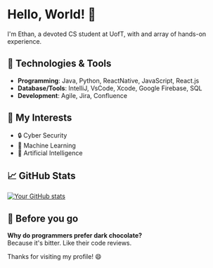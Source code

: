 # Hello, World! 👋

I'm Ethan, a devoted CS student at UofT, with and array of hands-on experience.
## 🔧 Technologies & Tools

- **Programming**:  Java, Python, ReactNative, JavaScript, React.js
- **Database/Tools**:  IntelliJ, VsCode, Xcode, Google Firebase, SQL
- **Development**: Agile, Jira, Confluence

## 🌱 My Interests
- 🔒 Cyber Security
- 🧠 Machine Learning
- 🤖 Artificial Intelligence

## 📈 GitHub Stats

[![Your GitHub stats](https://github-readme-stats.vercel.app/api?username=ethanmcf&show_icons=true&theme=dark)](https://github.com/ethanmcf)


## 👋 Before you go

**Why do programmers prefer dark chocolate?** <br>
Because it's bitter. Like their code reviews.

Thanks for visiting my profile! 😄
